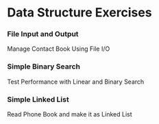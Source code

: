# Data Structure Exercises

### File Input and Output

Manage Contact Book Using File I/O

### Simple Binary Search

Test Performance with Linear and Binary Search

### Simple Linked List

Read Phone Book and make it as Linked List
